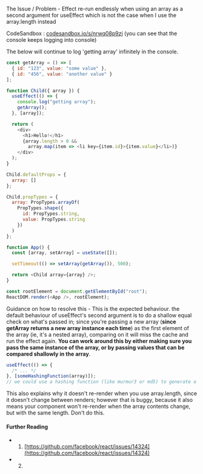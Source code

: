 The Issue / Problem - Effect re-run endlessly when using an array as a second argument for useEffect which is not the case when I use the array.length instead

CodeSandbox : [codesandbox.io/s/nrwq08p9zj](codesandbox.io/s/nrwq08p9zj) (you can see that the console keeps logging into console)

The below will continue to log 'getting array' infinitely in the console.

```js
const getArray = () => [
  { id: "123", value: "some value" },
  { id: "456", value: "another value" }
];

function Child({ array }) {
  useEffect(() => {
    console.log("getting array");
    getArray();
  }, [array]);

  return (
    <div>
      <h1>Hello!</h1>
      {array.length > 0 &&
        array.map(item => <li key={item.id}>{item.value}</li>)}
    </div>
  );
}

Child.defaultProps = {
  array: []
};

Child.propTypes = {
  array: PropTypes.arrayOf(
    PropTypes.shape({
      id: PropTypes.string,
      value: PropTypes.string
    })
  )
};

function App() {
  const [array, setArray] = useState([]);

  setTimeout(() => setArray(getArray()), 500);

  return <Child array={array} />;
}

const rootElement = document.getElementById("root");
ReactDOM.render(<App />, rootElement);
```

Guidance on how to resolve this - This is the expected behaviour. the default behaviour of useEffect's second argument is to do a shallow equal check on what's passed in; since you're passing a new array (**since getArray returns a new array instance each time**) as the first element of the array (ie, it's a nested array), comparing on it will miss the cache and run the effect again. **You can work around this by either making sure you pass the same instance of the array, or by passing values that can be compared shallowly in the array**.

```js
useEffect(() => {
  /* ... */
}, [someHashingFunction(array)]);
// we could use a hashing function (like murmur3 or md5) to generate a value to compare against
```

This also explains why it doesn't re-render when you use array.length, since it doesn't change between renders; however that is buggy, because it also means your component won't re-render when the array contents change, but with the same length. Don't do this.

#### Further Reading

- 1.  [https://github.com/facebook/react/issues/14324](https://github.com/facebook/react/issues/14324)
- 2.
